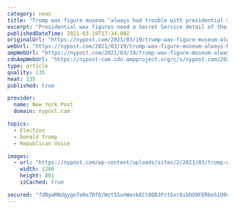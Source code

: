 ```yaml
---
category: news
title: "Trump wax figure museum ‘always had trouble with presidential section’"
excerpt: "Presidential wax figures need a Secret Service detail of their own. Replicas of the last three commanders in chief have been subject to constant vandalism at a San Antonio museum. “When it’s a"
publishedDateTime: 2021-03-19T17:34:00Z
originalUrl: "https://nypost.com/2021/03/19/trump-wax-figure-museum-always-had-trouble-with-presidents/"
webUrl: "https://nypost.com/2021/03/19/trump-wax-figure-museum-always-had-trouble-with-presidents/"
ampWebUrl: "https://nypost.com/2021/03/19/trump-wax-figure-museum-always-had-trouble-with-presidents/amp/"
cdnAmpWebUrl: "https://nypost-com.cdn.ampproject.org/c/s/nypost.com/2021/03/19/trump-wax-figure-museum-always-had-trouble-with-presidents/amp/"
type: article
quality: 135
heat: 135
published: true

provider:
  name: New York Post
  domain: nypost.com

topics:
  - Election
  - Donald Trump
  - Republican Voice

images:
  - url: "https://nypost.com/wp-content/uploads/sites/2/2021/03/trump-wax-01.jpg?quality=90&strip=all&w=1200"
    width: 1200
    height: 801
    isCached: true

secured: "fdBywMAUgygo7eNx7DfD/Wzt5SunWwvkECt8QBJFctGxr8ibDO9FERboS1O0c1LGJc0J5FnBg2yj6hEKCIJMlmysDYCW5jT/N5GKXr4RA2UVOReQVyKngILOPlDiqKOn6WNUbfScb6HhzBC0djBvSNvJFtIA1x/v+bOz8kQRgVZlWfIth91yltKByQezZY4CdW4OtXehJAk5E5dD9x9SkRM/Xpt0hfiyw8wMibQHMmlJ3iNCyLWhq4q9d9i4to5HmOv68LJd3fQp04Efs4SqvsDQUC7jMUPp0EzIcs3vwLIZ/+8a9mrDW0FvZeCqAIr/u18tqepMXztm7/XLRs6txGy79gb+VWOqCK6IqEXElP0=;pUr3nxUdEuw+NBX1tR6PqA=="
---
```


